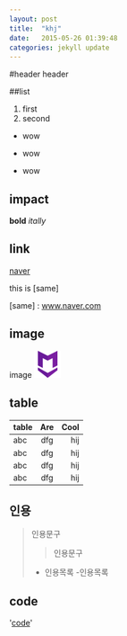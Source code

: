 ```yaml
---
layout: post
title:  "khj"
date:   2015-05-26 01:39:48
categories: jekyll update
---
```

#header
header

##list
1. first
2. second

* wow
+ wow
- wow

##  impact

**bold**
*itally*

## link
[naver](www.naver.com)

this is [same]

[same] : www.naver.com

## image

image
![alt text](https://github.com/adam-p/markdown-here/raw/master/src/common/images/icon48.png "Logo Title text 1")

## table

| table     | Are      | Cool   |
| :-------- | :------: | -----: |
| abc       | dfg      | hij    |
| abc       | dfg      | hij    |
| abc       | dfg      | hij    |
| abc       | dfg      | hij    |


## 인용
>인용문구
>>인용문구
>* 인용목록
>-인용목록

## code

'[code](www.naver.com)'
 

